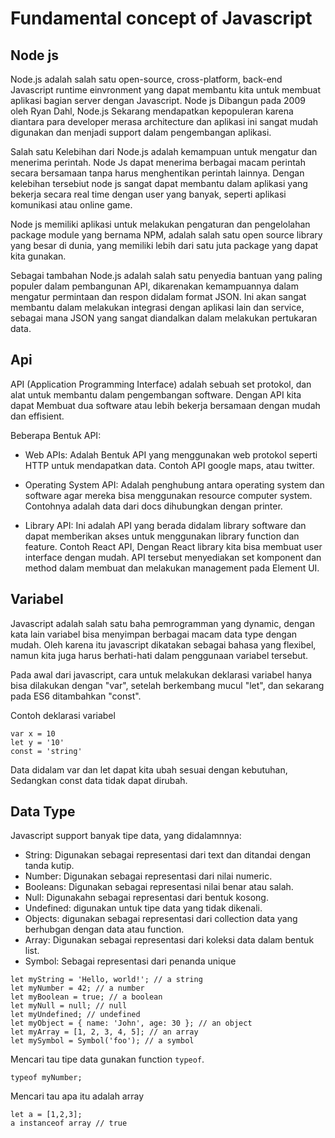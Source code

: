 # Fundamental concept of Javascript

## Node js

Node.js adalah salah satu open-source, cross-platform, back-end Javascript runtime einvronment yang dapat membantu kita untuk membuat aplikasi bagian server dengan Javascript. Node js Dibangun pada 2009 oleh Ryan Dahl, Node.js Sekarang mendapatkan kepopuleran karena diantara para developer merasa architecture dan aplikasi ini sangat mudah digunakan dan menjadi support dalam pengembangan aplikasi. 

Salah satu Kelebihan dari Node.js adalah kemampuan untuk mengatur dan menerima perintah. Node Js dapat menerima berbagai macam perintah secara bersamaan tanpa harus menghentikan perintah lainnya. Dengan kelebihan tersebiut node js sangat dapat membantu dalam aplikasi yang bekerja secara real time dengan user yang banyak, seperti aplikasi komunikasi atau online game. 

Node js memiliki aplikasi untuk melakukan pengaturan dan pengelolahan package module yang bernama NPM, adalah salah satu open source library yang besar di dunia, yang memiliki lebih dari satu juta package yang dapat kita gunakan.

Sebagai tambahan Node.js adalah salah satu penyedia bantuan yang paling populer dalam pembangunan API, dikarenakan kemampuannya dalam mengatur permintaan dan respon didalam format JSON. Ini akan sangat membantu dalam melakukan integrasi dengan aplikasi lain dan service, sebagai mana JSON yang sangat diandalkan dalam melakukan pertukaran data. 


## Api 

API (Application Programming Interface) adalah sebuah set protokol, dan alat untuk membantu dalam pengembangan software. Dengan API kita dapat Membuat dua software atau lebih bekerja bersamaan dengan mudah dan effisient.

Beberapa Bentuk API:
- Web APIs: Adalah Bentuk API yang menggunakan web protokol seperti HTTP untuk mendapatkan data. Contoh API google maps, atau twitter.

- Operating System API: Adalah penghubung antara operating system dan software agar mereka bisa menggunakan resource computer system.  Contohnya adalah data dari docs dihubungkan dengan printer. 
- Library API: Ini adalah API yang berada didalam library software dan dapat memberikan akses untuk menggunakan library function dan feature. Contoh React API, Dengan React library kita bisa membuat user interface dengan mudah. API tersebut menyediakan set komponent dan method dalam membuat dan melakukan management pada Element UI.

## Variabel 

Javascript adalah salah satu baha pemrogramman yang dynamic, dengan kata lain variabel bisa menyimpan berbagai macam data type dengan mudah. Oleh karena itu javascript dikatakan sebagai bahasa yang flexibel, namun kita juga harus berhati-hati dalam penggunaan variabel tersebut.

Pada awal dari javascript, cara untuk melakukan deklarasi variabel hanya bisa dilakukan dengan "var", setelah berkembang mucul "let", dan sekarang pada ES6 ditambahkan "const". 

Contoh deklarasi variabel 

```
var x = 10
let y = '10'
const = 'string'
```
Data didalam var dan let dapat kita ubah sesuai dengan kebutuhan, Sedangkan const data tidak dapat dirubah. 

## Data Type 

Javascript support banyak tipe data, yang didalamnnya:

- String: Digunakan sebagai representasi dari text dan ditandai dengan tanda kutip.
- Number: Digunakan sebagai representasi dari nilai numeric.
- Booleans: Digunakan sebagai representasi nilai benar atau salah. 
- Null: Digunakahn sebagai representasi dari bentuk kosong. 
- Undefined: digunakan untuk tipe data yang tidak dikenali.
- Objects: digunakan sebagai representasi dari collection data yang berhubgan dengan data atau function.
- Array: Digunakan sebagai representasi dari koleksi data dalam bentuk list.
- Symbol: Sebagai representasi dari penanda unique 


```
let myString = 'Hello, world!'; // a string
let myNumber = 42; // a number
let myBoolean = true; // a boolean
let myNull = null; // null
let myUndefined; // undefined
let myObject = { name: 'John', age: 30 }; // an object
let myArray = [1, 2, 3, 4, 5]; // an array
let mySymbol = Symbol('foo'); // a symbol
```

Mencari tau tipe data gunakan function `typeof`.
```
typeof myNumber;
```

Mencari tau apa itu adalah array
```
let a = [1,2,3];
a instanceof array // true
```
